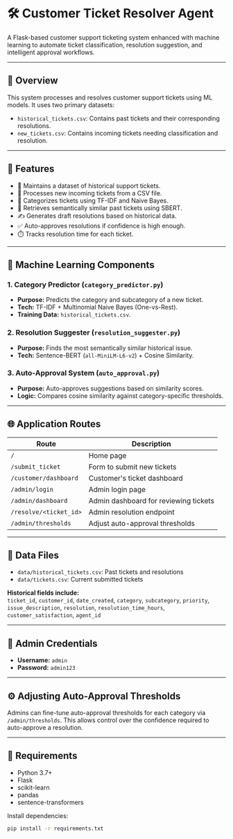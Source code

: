 # 🛠️ Customer Ticket Resolver Agent

A Flask-based customer support ticketing system enhanced with machine learning to automate ticket classification, resolution suggestion, and intelligent approval workflows.

---

## 🚀 Overview

This system processes and resolves customer support tickets using ML models. It uses two primary datasets:

- `historical_tickets.csv`: Contains past tickets and their corresponding resolutions.
- `new_tickets.csv`: Contains incoming tickets needing classification and resolution.

---

## 🔧 Features

- 🧾 Maintains a dataset of historical support tickets.
- 📨 Processes new incoming tickets from a CSV file.
- 📂 Categorizes tickets using TF-IDF and Naive Bayes.
- 🤖 Retrieves semantically similar past tickets using SBERT.
- ✍️ Generates draft resolutions based on historical data.
- ✅ Auto-approves resolutions if confidence is high enough.
- ⏱️ Tracks resolution time for each ticket.

---

## 🧠 Machine Learning Components

### 1. Category Predictor (`category_predictor.py`)
- **Purpose:** Predicts the category and subcategory of a new ticket.
- **Tech:** TF-IDF + Multinomial Naive Bayes (One-vs-Rest).
- **Training Data:** `historical_tickets.csv`.

### 2. Resolution Suggester (`resolution_suggester.py`)
- **Purpose:** Finds the most semantically similar historical issue.
- **Tech:** Sentence-BERT (`all-MiniLM-L6-v2`) + Cosine Similarity.

### 3. Auto-Approval System (`auto_approval.py`)
- **Purpose:** Auto-approves suggestions based on similarity scores.
- **Logic:** Compares cosine similarity against category-specific thresholds.

---

## 🌐 Application Routes

| Route | Description |
|-------|-------------|
| `/` | Home page |
| `/submit_ticket` | Form to submit new tickets |
| `/customer/dashboard` | Customer's ticket dashboard |
| `/admin/login` | Admin login page |
| `/admin/dashboard` | Admin dashboard for reviewing tickets |
| `/resolve/<ticket_id>` | Admin resolution endpoint |
| `/admin/thresholds` | Adjust auto-approval thresholds |

---

## 📁 Data Files

- `data/historical_tickets.csv`: Past tickets and resolutions
- `data/tickets.csv`: Current submitted tickets

**Historical fields include:**  
`ticket_id`, `customer_id`, `date_created`, `category`, `subcategory`, `priority`, `issue_description`, `resolution`, `resolution_time_hours`, `customer_satisfaction`, `agent_id`

---

## 🔐 Admin Credentials

- **Username:** `admin`
- **Password:** `admin123`

---

## ⚙️ Adjusting Auto-Approval Thresholds

Admins can fine-tune auto-approval thresholds for each category via `/admin/thresholds`. This allows control over the confidence required to auto-approve a resolution.

---

## 📌 Requirements

- Python 3.7+
- Flask
- scikit-learn
- pandas
- sentence-transformers

Install dependencies:

```bash
pip install -r requirements.txt
